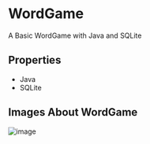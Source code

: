 # WordGame
A Basic WordGame with Java and SQLite

## Properties

* Java
* SQLite

## Images About WordGame

![image](https://user-images.githubusercontent.com/46873580/114317970-5785c300-9b13-11eb-8975-75548d8cbb68.png)


